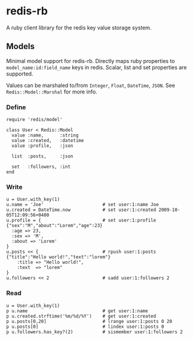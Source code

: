 # redis-rb

A ruby client library for the redis key value storage system.

## Models

Minimal model support for redis-rb. 
Directly maps ruby properties to `model_name:id:field_name` keys in redis. 
Scalar, list and set properties are supported.

Values can be marshaled to/from `Integer`, `Float`, `DateTime`, `JSON`. See `Redis::Model::Marshal` for more info.

### Define

    require 'redis/model'
    
    class User < Redis::Model
      value :name,      :string
      value :created,   :datetime
      value :profile,   :json
      
      list  :posts,     :json
      
      set   :followers, :int
    end

### Write

    u = User.with_key(1)
    u.name = 'Joe'                      # set user:1:name Joe
    u.created = DateTime.now            # set user:1:created 2009-10-05T12:09:56+0400
    u.profile = {                       # set user:1:profile {"sex":"M","about":"Lorem","age":23}
      :age => 23,                       
      :sex => 'M',                      
      :about => 'Lorem'                 
    }                                   
    u.posts << {                        # rpush user:1:posts {"title":"Hello world!","text":"lorem"}
        :title => "Hello world!",
        :text  => "lorem"
    }           
    u.followers << 2                    # sadd user:1:followers 2

### Read

    u = User.with_key(1)
    p u.name                            # get user:1:name
    p u.created.strftime('%m/%d/%Y')    # get user:1:created
    p u.posts[0,20]                     # lrange user:1:posts 0 20
    p u.posts[0]                        # lindex user:1:posts 0
    p u.followers.has_key?(2)           # sismember user:1:followers 2
